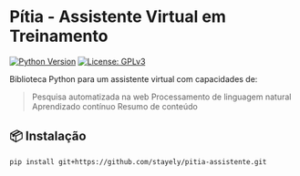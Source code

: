 # Pítia - Assistente Virtual em Treinamento

[![Python Version](https://img.shields.io/badge/python-3.10%2B-blue)]()
[![License: GPLv3](https://img.shields.io/badge/License-GPLv3-blue.svg)](LICENSE)

Biblioteca Python para um assistente virtual com capacidades de:
> Pesquisa automatizada na web
> Processamento de linguagem natural
> Aprendizado contínuo
> Resumo de conteúdo

## 📦 Instalação
```bash
pip install git+https://github.com/stayely/pitia-assistente.git
